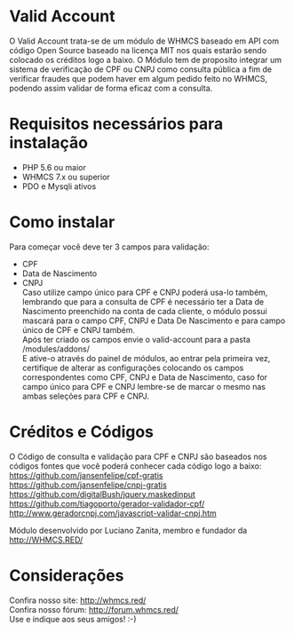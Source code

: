 # Valid Account
O Valid Account trata-se de um módulo de WHMCS baseado em API com código Open Source baseado na licença MIT nos quais estarão sendo colocado os créditos logo a baixo.
O Módulo tem de proposito integrar um sistema de verificação de CPF ou CNPJ como consulta pública a fim de verificar fraudes que podem haver em algum pedido feito no WHMCS, podendo assim validar de forma eficaz com a consulta.

# Requisitos necessários para instalação
- PHP 5.6 ou maior
- WHMCS 7.x ou superior
- PDO e Mysqli ativos

# Como instalar
Para começar você deve ter 3 campos para validação:
- CPF
- Data de Nascimento
- CNPJ <br/>
Caso utilize campo único para CPF e CNPJ poderá usa-lo também, lembrando que para a consulta de CPF é necessário ter a Data de Nascimento preenchido na conta de cada cliente, o módulo possui mascará para o campo CPF, CNPJ e Data De Nascimento e para campo único de CPF e CNPJ também. <br/>
Após ter criado os campos envie o valid-account para a pasta /modules/addons/ <br/>
E ative-o através do painel de módulos, ao entrar pela primeira vez, certifique de alterar as configurações colocando os campos correspondentes como CPF, CNPJ e Data de Nascimento, caso for campo único para CPF e CNPJ lembre-se de marcar o mesmo nas ambas seleções para CPF e CNPJ. <br/>

# Créditos e Códigos
O Código de consulta e validação para CPF e CNPJ são baseados nos códigos fontes que você poderá conhecer cada código logo a baixo:<br/>
https://github.com/jansenfelipe/cpf-gratis <br/>
https://github.com/jansenfelipe/cnpj-gratis <br/>
https://github.com/digitalBush/jquery.maskedinput <br/>
https://github.com/tiagoporto/gerador-validador-cpf/ <br/>
http://www.geradorcnpj.com/javascript-validar-cnpj.htm <br/>

Módulo desenvolvido por Luciano Zanita, membro e fundador da http://WHMCS.RED/


# Considerações
Confira nosso site: http://whmcs.red/ <br/>
Confira nosso fórum: http://forum.whmcs.red/ <br/>
Use e indique aos seus amigos! :-)
